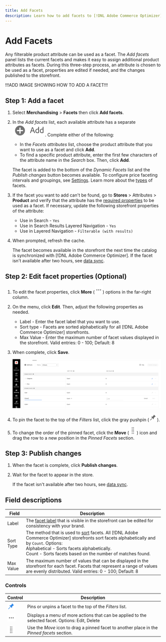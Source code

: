 ```yaml
---
title: Add Facets
description: Learn how to add facets to [!DNL Adobe Commerce Optimizer].
---
```

# Add Facets

Any filterable product attribute can be used as a facet. The *Add facets* panel lists the current facets and makes it easy to assign additional product attributes as facets. During this three-step process, an attribute is chosen to be used as a facet, properties are edited if needed, and the changes published to the storefront.

!!!ADD IMAGE SHOWING HOW TO ADD A FACET!!!

## Step 1: Add a facet

1. Select **Merchandising** > **Facets** then click **Add facets**.
1. In the *Add facets* list, each available attribute has a separate ![Add button](../../assets/btn-add.png). Complete either of the following:

     - In the *Facets attributes* list, choose the product attribute that you want to use as a facet and click **Add**.
     - To find a specific product attribute, enter the first few characters of the attribute name in the *Search* box. Then, click **Add**.
     
      The facet is added to the bottom of the *Dynamic Facets* list and the *Publish changes* button becomes available.
      To configure price faceting intervals and groupings, see [Settings](../../settings.md). Learn more about the [types](type.md) of facets.

1. If the facet you want to add can't be found, go to **Stores** > Attributes > **Product** and verify that the attribute has the [required properties](overview.md#facets-requirements) to be used as a facet. If necessary, update the following storefront properties of the attribute:

     - Use in Search - `Yes`
     - Use in Search Results Layered Navigation - `Yes`
     - Use in Layered Navigation - `Filterable (with results)`

1. When prompted, refresh the cache.

   The facet becomes available in the storefront the next time the catalog is synchronized with [!DNL Adobe Commerce Optimizer]. If the facet isn't available after two hours, see [data sync](../../setup/data-sync.md).

## Step 2: Edit facet properties (Optional)

1. To edit the facet properties, click **More** (![More selector](../../assets/btn-more.png)) options in the far-right column.
1. On the menu, click **Edit**. Then, adjust the following properties as needed.

     - Label - Enter the facet label that you want to use.
     - Sort type - Facets are sorted alphabetically for all [!DNL Adobe Commerce Optimizer] storefronts.
     - Max Value - Enter the maximum number of facet values displayed in the storefront. Valid entries: 0 - 100; Default: 8

1. When complete, click **Save**.

   ![Edit Facets](../../assets/facet-edit.png)

1. To pin the facet to the top of the *Filters* list, click the gray pushpin (![Pin selector](../../assets/btn-pin-gray.png)).
1. To change the order of the pinned facet, click the **Move** (![Move selector](../../assets/btn-move.png)) icon and drag the row to a new position in the *Pinned Facets* section.

## Step 3: Publish changes

1. When the facet is complete, click **Publish changes**.
1. Wait for the facet to appear in the store.

   If the facet isn't available after two hours, see [data sync](../../setup/data-sync.md).

## Field descriptions

| Field | Description |
|--- |--- |
| Label | The [facet label](type.md) that is visible in the storefront can be edited for consistency with your brand. |
| Sort Type | The method that is used to [sort](type.md) facets. All [!DNL Adobe Commerce Optimizer] storefronts sort facets  alphabetically and by `Count`. Options:<br />Alphabetical - Sorts facets alphabetically.<br />Count - Sorts facets based on the number of matches found. |
| Max Value | The maximum number of values that can be displayed in the storefront for each facet. Facets that represent a range of values are evenly distributed. Valid entries: 0 - 100; Default: 8 |

### Controls

| Control | Description |
|--- |--- |
| ![Pin selector](../../assets/btn-pin-blue.png) | Pins or unpins a facet to the top of the *Filters* list. |
| ![More selector](../../assets/btn-more.png) | Displays a menu of more actions that can be applied to the selected facet. Options: Edit, Delete |
| ![Move selector](../../assets/btn-move.png) | Use the *Move* icon to drag a pinned facet to another place in the *Pinned facets* section. |
